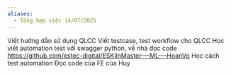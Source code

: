 ```yaml
---
aliases:
  - Tổng hợp việc 14/07/2025
---
```

Viết hướng dẫn sử dụng QLCC
Viết testcase, test workflow cho QLCC
Học viết automation test với swagger python, về nhà đọc code 
https://github.com/estec-digital/ESKilnMaster---ML---HoanVo
Học cách test automation
Đọc code của FE của Huy
